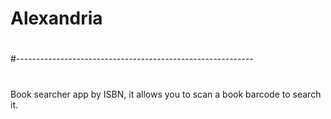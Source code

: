 # Alexandria
#
#
#-----------------------------------------------------------
#
 Book searcher app by ISBN, it allows you to scan a book barcode to search it.
